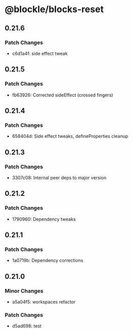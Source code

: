 # @blockle/blocks-reset

## 0.21.6

### Patch Changes

- c6d1a4f: side effect tweak

## 0.21.5

### Patch Changes

- fb63926: Corrected sideEffect (crossed fingers)

## 0.21.4

### Patch Changes

- 658404d: Side effect tweaks, defineProperties cleanup

## 0.21.3

### Patch Changes

- 3307c08: Internal peer deps to major version

## 0.21.2

### Patch Changes

- 1790960: Dependency tweaks

## 0.21.1

### Patch Changes

- 1a0719b: Dependency corrections

## 0.21.0

### Minor Changes

- a5a04f5: workspaces refactor

### Patch Changes

- d5ad698: test
